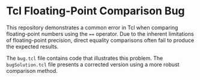 # Tcl Floating-Point Comparison Bug

This repository demonstrates a common error in Tcl when comparing floating-point numbers using the `==` operator.  Due to the inherent limitations of floating-point precision, direct equality comparisons often fail to produce the expected results.

The `bug.tcl` file contains code that illustrates this problem. The `bugSolution.tcl` file presents a corrected version using a more robust comparison method.
